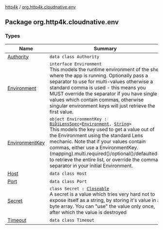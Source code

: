 [http4k](../index.md) / [org.http4k.cloudnative.env](./index.md)

## Package org.http4k.cloudnative.env

### Types

| Name | Summary |
|---|---|
| [Authority](-authority/index.md) | `data class Authority` |
| [Environment](-environment/index.md) | `interface Environment`<br>This models the runtime environment of the shell where the app is running. Optionally pass a separator to use for multi-values otherwise a standard comma is used - this means you MUST override the separator if you have single values which contain commas, otherwise singular environment keys will just retrieve the first value. |
| [EnvironmentKey](-environment-key/index.md) | `object EnvironmentKey : `[`BiDiLensSpec`](../org.http4k.lens/-bi-di-lens-spec/index.md)`<`[`Environment`](-environment/index.md)`, `[`String`](https://kotlinlang.org/api/latest/jvm/stdlib/kotlin/-string/index.html)`>`<br>This models the key used to get a value out of the  Environment using the standard Lens mechanic. Note that if your values contain commas, either use a EnvironmentKey.(mapping).multi.required()/optional()/defaulted() to retrieve the entire list, or override the comma separator in your initial Environment. |
| [Host](-host/index.md) | `data class Host` |
| [Port](-port/index.md) | `data class Port` |
| [Secret](-secret/index.md) | `class Secret : `[`Closeable`](https://docs.oracle.com/javase/6/docs/api/java/io/Closeable.html)<br>A secret is a value which tries very hard not to expose itself as a string, by storing it's value in a byte array. You can "use" the value only once, after which the value is destroyed |
| [Timeout](-timeout/index.md) | `data class Timeout` |
